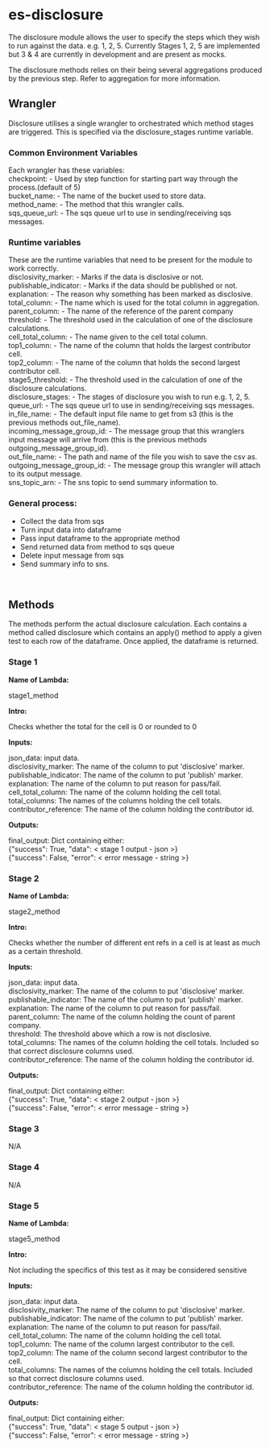 # es-disclosure
The disclosure module allows the user to specify the steps which they wish to run against the data. e.g. 1, 2, 5. Currently Stages 1, 2, 5 are implemented but 3 & 4 are currently in development and are present as mocks.

The disclosure methods relies on their being several aggregations produced by the previous step. Refer to aggregation for more information.

## Wrangler
Disclosure utilises a single wrangler to orchestrated which method stages are triggered. This is specified via the disclosure_stages runtime variable.

### Common Environment Variables
Each wrangler has these variables:<br>
checkpoint:    - Used by step function for starting part way through the process.(default of 5)<br>
bucket_name:   - The name of the bucket used to store data.<br>
method_name:   - The method that this wrangler calls.<br>
sqs_queue_url: - The sqs queue url to use in sending/receiving sqs messages.<br>

### Runtime variables
These are the runtime variables that need to be present for the module to work correctly.<br>
disclosivity_marker: -  Marks if the data is disclosive or not.<br>
publishable_indicator: - Marks if the data should be published or not.<br>
explanation: - The reason why something has been marked as disclosive.<br>
total_column: - The name which is used for the total column in aggregation.<br>
parent_column: - The name of the reference of the parent company<br>
threshold: - The threshold used in the calculation of one of the disclosure calculations.<br>
cell_total_column: - The name given to the cell total column.<br>
top1_column: - The name of the column that holds the largest contributor cell.<br>
top2_column: - The name of the column that holds the second largest contributor cell.<br>
stage5_threshold: - The threshold used in the calculation of one of the disclosure calculations.<br>
disclosure_stages: - The stages of disclosure you wish to run e.g. 1, 2, 5.<br>
queue_url: - The sqs queue url to use in sending/receiving sqs messages.<br>
in_file_name:  - The default input file name to get from s3 (this is the previous methods out_file_name).<br>
incoming_message_group_id: - The message group that this wranglers input message will arrive from (this is the previous methods outgoing_message_group_id).<br>
out_file_name: - The path and name of the file you wish to save the csv as.<br>
outgoing_message_group_id: - The message group this wrangler will attach to its output message.<Br>
sns_topic_arn: - The sns topic to send summary information to.<br>

### General process: <br>
- Collect the data from sqs <br>
- Turn input data into dataframe <br>
- Pass input dataframe to the appropriate method <br>
- Send returned data from method to sqs queue <br>
- Delete input message from sqs <br>
- Send summary info to sns. <br>
<br>

## Methods
The methods perform the actual disclosure calculation. Each contains a method called 
disclosure which contains an apply() method to apply a given test to each row of the 
dataframe. Once applied, the dataframe is returned.

### Stage 1

**Name of Lambda:**

stage1_method

**Intro:**

Checks whether the total for the cell is 0 or rounded to 0

**Inputs:**

json_data: input data.                                                   <Br>
disclosivity_marker: The name of the column to put 'disclosive' marker. <Br>
publishable_indicator: The name of the column to put 'publish' marker.    <Br>
explanation: The name of the column to put reason for pass/fail.<Br>
cell_total_column: The name of the column holding the cell total.<Br>
total_columns: The names of the columns holding the cell totals.<Br>
contributor_reference: The name of the column holding the contributor id.            

**Outputs:**

final_output: Dict containing either:<br>
            {"success": True, "data": < stage 1 output - json >}<br>
            {"success": False, "error": < error message - string >}<br>

### Stage 2

**Name of Lambda:**

stage2_method

**Intro:**

Checks whether the number of different ent refs in a cell is at least as much as a 
certain threshold.

**Inputs:**

json_data: input data.                                                    <Br>
disclosivity_marker: The name of the column to put 'disclosive' marker.  <Br>
publishable_indicator: The name of the column to put 'publish' marker.     <Br>
explanation: The name of the column to put reason for pass/fail. <Br>
parent_column: The name of the column holding the count of parent company.<Br>
threshold: The threshold above which a row is not disclosive.  <Br>
total_columns: The names of the column holding the cell totals. Included so that correct disclosure columns used.<Br>
contributor_reference: The name of the column holding the contributor id.     <Br>    

**Outputs:**

final_output: Dict containing either:<br>
            {"success": True, "data": < stage 2 output - json >}<br>
            {"success": False, "error": < error message - string >}<br>

### Stage 3
N/A

### Stage 4
N/A

### Stage 5

**Name of Lambda:**

stage5_method

**Intro:**

Not including the specifics of this test as it may be considered sensitive

**Inputs:**

json_data: input data.                                                      
disclosivity_marker: The name of the column to put 'disclosive' marker.    <Br>
publishable_indicator: The name of the column to put 'publish' marker.      <Br> 
explanation: The name of the column to put reason for pass/fail.   <Br>
cell_total_column: The name of the column holding the cell total.               
top1_column: The name of the column largest contributor to the cell.<Br>
top2_column: The name of the column second largest contributor to the cell.    <Br>
total_columns: The names of the columns holding the cell totals. Included so that correct disclosure columns used.<Br>
contributor_reference: The name of the column holding the contributor id.<Br>
            
**Outputs:**

final_output: Dict containing either:<br>
            {"success": True, "data": < stage 5 output - json >}<br>
            {"success": False, "error": < error message - string >}<br>
